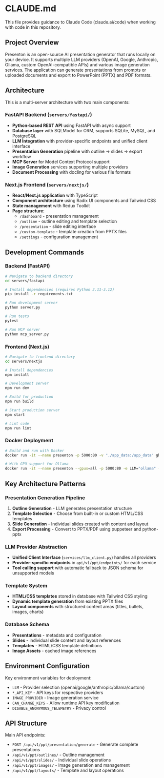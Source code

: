 # CLAUDE.md

This file provides guidance to Claude Code (claude.ai/code) when working with code in this repository.

## Project Overview

Presenton is an open-source AI presentation generator that runs locally on your device. It supports multiple LLM providers (OpenAI, Google, Anthropic, Ollama, custom OpenAI-compatible APIs) and various image generation services. The application can generate presentations from prompts or uploaded documents and export to PowerPoint (PPTX) and PDF formats.

## Architecture

This is a multi-server architecture with two main components:

### FastAPI Backend (`servers/fastapi/`)
- **Python-based REST API** using FastAPI with async support
- **Database layer** with SQLModel for ORM, supports SQLite, MySQL, and PostgreSQL
- **LLM Integration** with provider-specific endpoints and unified client interface
- **Presentation Generation** pipeline with outline → slides → export workflow
- **MCP Server** for Model Context Protocol support
- **Image Generation** services supporting multiple providers
- **Document Processing** with docling for various file formats

### Next.js Frontend (`servers/nextjs/`)
- **React/Next.js application** with TypeScript
- **Component architecture** using Radix UI components and Tailwind CSS
- **State management** with Redux Toolkit
- **Page structure**:
  - `/dashboard` - presentation management
  - `/outline` - outline editing and template selection
  - `/presentation` - slide editing interface
  - `/custom-template` - template creation from PPTX files
  - `/settings` - configuration management

## Development Commands

### Backend (FastAPI)
```bash
# Navigate to backend directory
cd servers/fastapi

# Install dependencies (requires Python 3.11-3.12)
pip install -r requirements.txt

# Run development server
python server.py

# Run tests
pytest

# Run MCP server
python mcp_server.py
```

### Frontend (Next.js)
```bash
# Navigate to frontend directory
cd servers/nextjs

# Install dependencies
npm install

# Development server
npm run dev

# Build for production
npm run build

# Start production server
npm start

# Lint code
npm run lint
```

### Docker Deployment
```bash
# Build and run with Docker
docker run -it --name presenton -p 5000:80 -v "./app_data:/app_data" ghcr.io/presenton/presenton:latest

# With GPU support for Ollama
docker run -it --name presenton --gpus=all -p 5000:80 -e LLM="ollama" -e OLLAMA_MODEL="llama3.2:3b" -v "./app_data:/app_data" ghcr.io/presenton/presenton:latest
```

## Key Architecture Patterns

### Presentation Generation Pipeline
1. **Outline Generation** - LLM generates presentation structure
2. **Template Selection** - Choose from built-in or custom HTML/CSS templates  
3. **Slide Generation** - Individual slides created with content and layout
4. **Export Processing** - Convert to PPTX/PDF using puppeteer and python-pptx

### LLM Provider Abstraction
- **Unified Client Interface** (`services/llm_client.py`) handles all providers
- **Provider-specific endpoints** in `api/v1/ppt/endpoints/` for each service
- **Tool calling support** with automatic fallback to JSON schema for unsupported models

### Template System
- **HTML/CSS templates** stored in database with Tailwind CSS styling
- **Dynamic template generation** from existing PPTX files
- **Layout components** with structured content areas (titles, bullets, images, charts)

### Database Schema
- **Presentations** - metadata and configuration
- **Slides** - individual slide content and layout references
- **Templates** - HTML/CSS template definitions
- **Image Assets** - cached image references

## Environment Configuration

Key environment variables for deployment:
- `LLM` - Provider selection (openai/google/anthropic/ollama/custom)
- `*_API_KEY` - API keys for respective providers
- `IMAGE_PROVIDER` - Image generation service
- `CAN_CHANGE_KEYS` - Allow runtime API key modification
- `DISABLE_ANONYMOUS_TELEMETRY` - Privacy control

## API Structure

Main API endpoints:
- `POST /api/v1/ppt/presentation/generate` - Generate complete presentations
- `/api/v1/ppt/outlines/` - Outline management
- `/api/v1/ppt/slides/` - Individual slide operations
- `/api/v1/ppt/images/` - Image generation and management
- `/api/v1/ppt/layouts/` - Template and layout operations